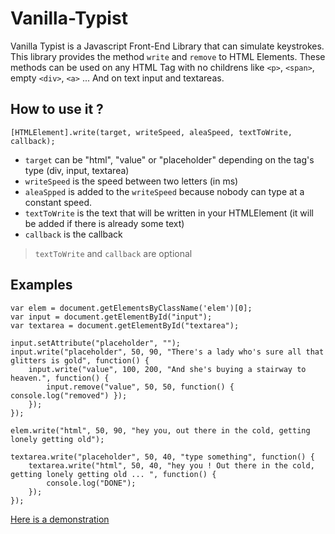 # Vanilla-Typist

Vanilla Typist is a Javascript Front-End Library that can simulate keystrokes. This library provides the method `write` and `remove` to HTML Elements. These methods can be used on any HTML Tag with no childrens like `<p>`, `<span>`, empty `<div>`, `<a>` ... And on text input and textareas.

## How to use it ?
```
[HTMLElement].write(target, writeSpeed, aleaSpeed, textToWrite, callback);
```

- `target` can be "html", "value" or "placeholder" depending on the tag's type (div, input, textarea)
- `writeSpeed` is the speed between two letters (in ms)
- `aleaSpped` is added to the `writeSpeed` because nobody can type at a constant speed.
- `textToWrite` is the text that will be written in your HTMLElement (it will be added if there is already some text)
- `callback` is the callback

> `textToWrite` and `callback` are optional

## Examples

```
var elem = document.getElementsByClassName('elem')[0];
var input = document.getElementById("input");
var textarea = document.getElementById("textarea");

input.setAttribute("placeholder", "");
input.write("placeholder", 50, 90, "There's a lady who's sure all that glitters is gold", function() {
    input.write("value", 100, 200, "And she's buying a stairway to heaven.", function() {
        input.remove("value", 50, 50, function() { console.log("removed") });
    });
});

elem.write("html", 50, 90, "hey you, out there in the cold, getting lonely getting old");

textarea.write("placeholder", 50, 40, "type something", function() {
    textarea.write("html", 50, 40, "hey you ! Out there in the cold, getting lonely getting old ... ", function() {
        console.log("DONE");
    });
});
```

[Here is a demonstration](http://steven-boehm.cloudapp.net/typist/)
